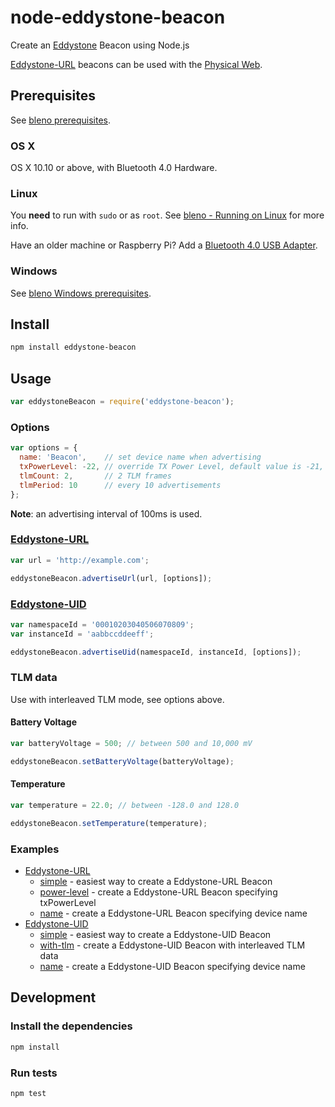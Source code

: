 # node-eddystone-beacon

Create an [Eddystone](https://github.com/google/eddystone) Beacon using Node.js

[Eddystone-URL](https://github.com/google/eddystone/tree/master/eddystone-url) beacons can be used with the [Physical Web](http://google.github.io/physical-web/).

## Prerequisites

See [bleno prerequisites](https://github.com/sandeepmistry/bleno#prerequisites).

### OS X

OS X 10.10 or above, with Bluetooth 4.0 Hardware.

### Linux

You __need__ to run with ```sudo``` or as ```root```. See [bleno - Running on Linux](https://github.com/sandeepmistry/bleno#running-on-linux) for more info.

Have an older machine or Raspberry Pi? Add a [Bluetooth 4.0 USB Adapter](http://www.adafruit.com/products/1327).

### Windows

See [bleno Windows prerequisites](https://github.com/sandeepmistry/bleno#windows).

## Install

```sh
npm install eddystone-beacon
```

## Usage

```javascript
var eddystoneBeacon = require('eddystone-beacon');

```

### Options

```javascript
var options = {
  name: 'Beacon',    // set device name when advertising
  txPowerLevel: -22, // override TX Power Level, default value is -21,
  tlmCount: 2,       // 2 TLM frames
  tlmPeriod: 10      // every 10 advertisements
};
```

__Note__: an advertising interval of 100ms is used.

### [Eddystone-URL](https://github.com/google/eddystone/tree/master/eddystone-url)

```javascript
var url = 'http://example.com';

eddystoneBeacon.advertiseUrl(url, [options]);
```

### [Eddystone-UID](https://github.com/google/eddystone/tree/master/eddystone-uid)

```javascript
var namespaceId = '00010203040506070809';
var instanceId = 'aabbccddeeff';

eddystoneBeacon.advertiseUid(namespaceId, instanceId, [options]);
```

### TLM data

Use with interleaved TLM mode, see options above.

#### Battery Voltage

```javascript
var batteryVoltage = 500; // between 500 and 10,000 mV

eddystoneBeacon.setBatteryVoltage(batteryVoltage);
```

#### Temperature

```javascript
var temperature = 22.0; // between -128.0 and 128.0

eddystoneBeacon.setTemperature(temperature);
```

### Examples

 * [Eddystone-URL](https://github.com/google/eddystone/tree/master/eddystone-url)
   * [simple](examples/url/simple.js) - easiest way to create a Eddystone-URL Beacon
   * [power-level](examples/url/power-level.js) - create a Eddystone-URL Beacon specifying txPowerLevel
   * [name](examples/url/name.js) - create a Eddystone-URL Beacon specifying device name
 * [Eddystone-UID](https://github.com/google/eddystone/tree/master/eddystone-uid)
   * [simple](examples/uid/simple.js) - easiest way to create a Eddystone-UID Beacon
   * [with-tlm](examples/uid/with-tlm.js) - create a Eddystone-UID Beacon with interleaved TLM data
   * [name](examples/uid/name.js) - create a Eddystone-UID Beacon specifying device name

## Development

### Install the dependencies

```sh
npm install
```

### Run tests

```sh
npm test
```
